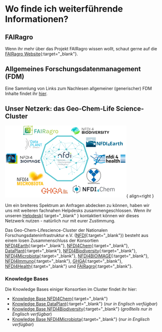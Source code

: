 # Wo finde ich weiterführende Informationen?

## FAIRagro
Wenn ihr mehr über das Projekt FAIRagro wissen wollt, schaut gerne auf die [FAIRagro Website](https://fairagro.net){:target="_blank"}.


## Allgemeines Forschungsdatenmanagement (FDM)
Eine Sammlung von Links zum Nachlesen allgemeiner (generischer) FDM Inhalte findet ihr [hier](basics.de.md).


## Unser Netzerk: das Geo-Chem-Life Science-Cluster
![Logoblock Cluster](images/Logoblock_Cluster.png){ align=right }

Um ein breiteres Spektrum an Anfragen abdecken zu können, haben wir uns mit weiteren fachnahen Helpdesks zusammengeschlossen.
Wenn ihr unseren [Helpdesk](https://fairagro.net/helpdesk){ target="_blank" } kontaktiert können wir dieses Netzwerk nutzen - natürlich nur mit eurer Zustimmung.

Das Geo-Chem-Lifescience-Cluster der Nationalen Forschungsdateninfrastruktur e.V. ([NFDI](https://www.nfdi.de/){:target="_blank"}) 
besteht aus einem losen Zusammenschluss der Konsortien [NFDI4Earth](https://www.nfdi4earth.de/){:target="_blank"}, 
[NFDI4Chem](https://www.nfdi4chem.de/de/){:target="_blank"}, 
[DataPlant](https://nfdi4plants.org/){:target="_blank"}, 
[NFDI4Biodiversity](https://www.nfdi4biodiversity.org/de/){:target="_blank"}, 
[NFDI4Microbiota](https://nfdi4microbiota.de/){:target="_blank"}, 
[NFDI4BIOIMAGE](https://nfdi4bioimage.de/home/){:target="_blank"}, 
[NFDI4Immuno](https://www.nfdi4immuno.de/){:target="_blank"}, 
[GHGA](https://www.ghga.de/de/){:target="_blank"}, 
[NFDI4Health](https://www.nfdi4health.de/){:target="_blank"} 
und [FAIRagro](https://fairagro.net/){:target="_blank"}.

### Knowledge Bases
Die Knowledge Bases einiger Konsortien im Cluster findet ihr hier:

- [Knowledge Base NFDI4Chem](https://knowledgebase.nfdi4chem.de/knowledge_base/de/docs/intro/){:target="_blank"}
- [Knowledge Base DataPlant](https://nfdi4plants.github.io/nfdi4plants.knowledgebase/){:target="_blank"} (*nur in Englisch verfügbar*)
- [Knowledge Base NFDI4Biodiversity](https://kb.gfbio.org/display/KB/Knowledge+Base+-+Information+and+Services+around+Biodiversity+Data){:target="_blank"} (*großteils nur in Englisch verfügbar*)
- [Knowledge Base NFDI4Microbiota](https://knowledgebase.nfdi4microbiota.de/Getting-Started/01-introduction.html){:target="_blank"} (*nur in Englisch verfügbar*)
